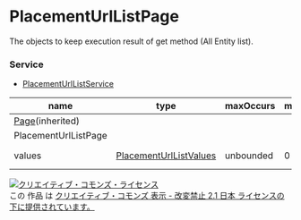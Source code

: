 # PlacementUrlListPage
The objects to keep execution result of get method (All Entity list).
### Service
+ [PlacementUrlListService](../services/PlacementUrlListService.md)

| name | type | maxOccurs | minOccurs | response | add | set | remove | description | 
|---|---|---|---|---|---|---|---|---|
| <a href="./Page.md">Page</a>(inherited)|||||||||
| PlacementUrlListPage|||||||||
| values| <a href="./PlacementUrlListValues.md">PlacementUrlListValues</a>| unbounded| 0| ○| -| -| -| Result of get method |
<a rel="license" href="http://creativecommons.org/licenses/by-nd/2.1/jp/"><img alt="クリエイティブ・コモンズ・ライセンス" style="border-width:0" src="https://i.creativecommons.org/l/by-nd/2.1/jp/88x31.png" /></a><br />この 作品 は <a rel="license" href="http://creativecommons.org/licenses/by-nd/2.1/jp/">クリエイティブ・コモンズ 表示 - 改変禁止 2.1 日本 ライセンスの下に提供されています。</a>
